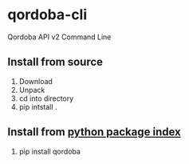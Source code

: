 # qordoba-cli
Qordoba API v2 Command Line 

## Install from source
1. Download
2. Unpack
3. cd into directory
4. pip intstall .

## Install from [python package index](https://pypi.python.org/pypi/qordoba)
1. pip install qordoba
